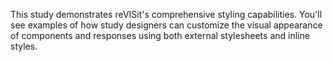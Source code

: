 This study demonstrates reVISit's comprehensive styling capabilities. You'll see examples of how study designers can customize the visual appearance of components and responses using both external stylesheets and inline styles.
